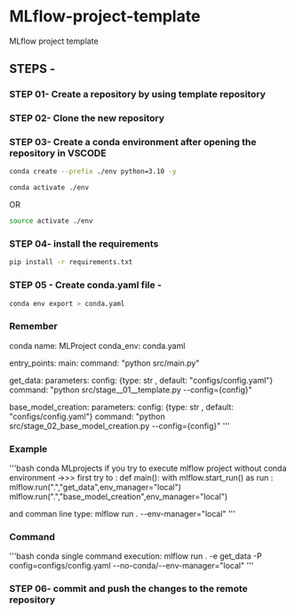# MLflow-project-template
MLflow project template

## STEPS -

### STEP 01- Create a repository by using template repository

### STEP 02- Clone the new repository

### STEP 03- Create a conda environment after opening the repository in VSCODE

```bash
conda create --prefix ./env python=3.10 -y
```

```bash
conda activate ./env
```
OR
```bash
source activate ./env
```

### STEP 04- install the requirements
```bash
pip install -r requirements.txt
```

### STEP 05 - Create conda.yaml file -
```bash
conda env export > conda.yaml
```
### Remember
 conda name: MLProject
conda_env: conda.yaml

entry_points:
  main:
    command: "python src/main.py"

  get_data:
    parameters:
      config: {type: str , default: "configs/config.yaml"}
    command: "python src/stage__01__template.py --config={config}"

  base_model_creation:
    parameters:
      config: {type: str , default: "configs/config.yaml"}
    command: "python src/stage_02_base_model_creation.py --config={config}"
    '''
### Example
'''bash
conda MLprojects
if you try to execute mlflow project without conda environment ->>>
first try to : 
def main():
    with mlflow.start_run() as run :
        mlflow.run(".","get_data",env_manager="local")
        mlflow.run(".","base_model_creation",env_manager="local")

and comman line type:
mlflow run . --env-manager="local"
'''
### Command
'''bash
conda single command execution:
mlflow run . -e get_data -P config=configs/config.yaml --no-conda/--env-manager="local"
'''
### STEP 06- commit and push the changes to the remote repository
